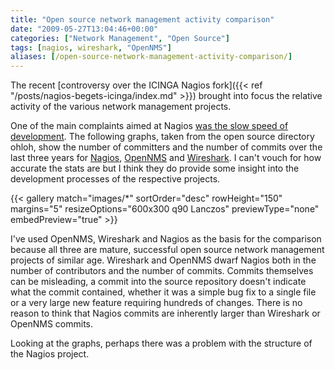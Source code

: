 ```yaml
---
title: "Open source network management activity comparison"
date: "2009-05-27T13:04:46+00:00"
categories: ["Network Management", "Open Source"]
tags: [nagios, wireshark, "OpenNMS"]
aliases: [/open-source-network-management-activity-comparison/]
---
```


The recent [controversy over the ICINGA Nagios fork]({{< ref "/posts/nagios-begets-icinga/index.md" >}}) brought into focus the relative activity of the various network management projects.

One of the main complaints aimed at Nagios [was the slow speed of development](http://www.vertical-visions.de/2009/05/06/icinga-is-a-nagios-fork/). The following graphs, taken from the open source directory ohloh, show the number of committers and the number of commits over the last three years for [Nagios](http://www.nagios.org/), [OpenNMS](https://www.opennms.org/) and [Wireshark](http://www.wireshark.org/). I can't vouch for how accurate the stats are but I think they do provide some insight into the development processes of the respective projects.

{{< gallery match="images/*"
            sortOrder="desc"
            rowHeight="150"
            margins="5"
            resizeOptions="600x300 q90 Lanczos"
            previewType="none"
            embedPreview="true" >}}

I've used OpenNMS, Wireshark and Nagios as the basis for the comparison because all three are mature, successful open source network management projects of similar age. Wireshark and OpenNMS dwarf Nagios both in the number of contributors and the number of commits. Commits themselves can be misleading, a commit into the source repository doesn't indicate what the commit contained, whether it was a simple bug fix to a single file or a very large new feature requiring hundreds of changes. There is no reason to think that Nagios commits are inherently larger than Wireshark or OpenNMS commits.

Looking at the graphs, perhaps there was a problem with the structure of the Nagios project.
